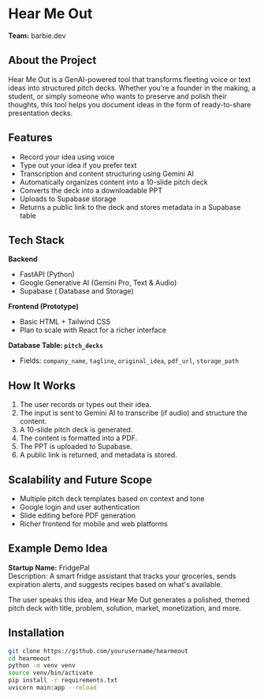 # Hear Me Out

**Team:** barbie.dev  

## About the Project

Hear Me Out is a GenAI-powered tool that transforms fleeting voice or text ideas into structured pitch decks. Whether you're a founder in the making, a student, or simply someone who wants to preserve and polish their thoughts, this tool helps you document ideas in the form of ready-to-share presentation decks.

## Features

- Record your idea using voice
- Type out your idea if you prefer text
- Transcription and content structuring using Gemini AI
- Automatically organizes content into a 10-slide pitch deck
- Converts the deck into a downloadable PPT
- Uploads to Supabase storage
- Returns a public link to the deck and stores metadata in a Supabase table

## Tech Stack

**Backend**  
- FastAPI (Python)  
- Google Generative AI (Gemini Pro, Text & Audio)   
- Supabase ( Database and Storage)

**Frontend (Prototype)**  
- Basic HTML + Tailwind CSS  
- Plan to scale with React for a richer interface

**Database Table: `pitch_decks`**  
- Fields: `company_name`, `tagline`, `original_idea`, `pdf_url`, `storage_path`

## How It Works

1. The user records or types out their idea.
2. The input is sent to Gemini AI to transcribe (if audio) and structure the content.
3. A 10-slide pitch deck is generated.
4. The content is formatted into a PDF.
5. The PPT is uploaded to Supabase.
6. A public link is returned, and metadata is stored.

## Scalability and Future Scope

- Multiple pitch deck templates based on context and tone
- Google login and user authentication
- Slide editing before PDF generation
- Richer frontend for mobile and web platforms

## Example Demo Idea

**Startup Name:** FridgePal  
Description: A smart fridge assistant that tracks your groceries, sends expiration alerts, and suggests recipes based on what's available.

The user speaks this idea, and Hear Me Out generates a polished, themed pitch deck with title, problem, solution, market, monetization, and more.

## Installation

```bash
git clone https://github.com/yourusername/hearmeout
cd hearmeout
python -m venv venv
source venv/bin/activate
pip install -r requirements.txt
uvicorn main:app --reload
```



